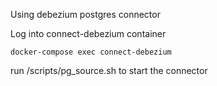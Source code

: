 Using debezium postgres connector 

Log into connect-debezium container
```
docker-compose exec connect-debezium
```

run /scripts/pg_source.sh to start the connector



